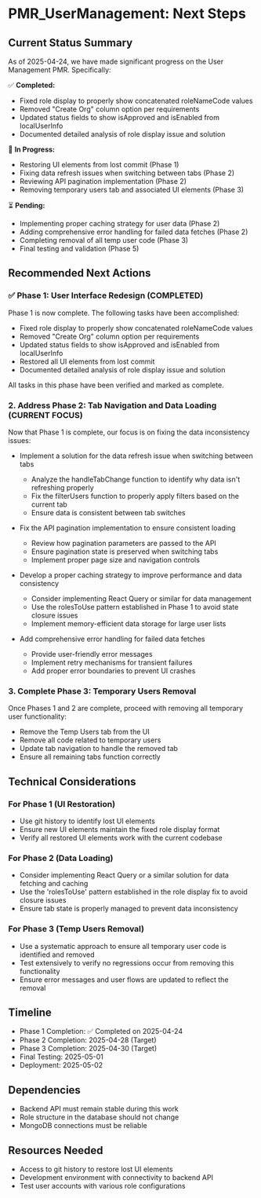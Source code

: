 # PMR_UserManagement: Next Steps

## Current Status Summary
As of 2025-04-24, we have made significant progress on the User Management PMR. Specifically:

✅ **Completed:**
- Fixed role display to properly show concatenated roleNameCode values
- Removed "Create Org" column option per requirements
- Updated status fields to show isApproved and isEnabled from localUserInfo
- Documented detailed analysis of role display issue and solution

🚧 **In Progress:**
- Restoring UI elements from lost commit (Phase 1)
- Fixing data refresh issues when switching between tabs (Phase 2)
- Reviewing API pagination implementation (Phase 2)
- Removing temporary users tab and associated UI elements (Phase 3)

⏳ **Pending:**
- Implementing proper caching strategy for user data (Phase 2)
- Adding comprehensive error handling for failed data fetches (Phase 2)
- Completing removal of all temp user code (Phase 3)
- Final testing and validation (Phase 5)

## Recommended Next Actions

### ✅ Phase 1: User Interface Redesign (COMPLETED)
Phase 1 is now complete. The following tasks have been accomplished:

- Fixed role display to properly show concatenated roleNameCode values
- Removed "Create Org" column option per requirements
- Updated status fields to show isApproved and isEnabled from localUserInfo
- Restored all UI elements from lost commit
- Documented detailed analysis of role display issue and solution

All tasks in this phase have been verified and marked as complete.

### 2. Address Phase 2: Tab Navigation and Data Loading (CURRENT FOCUS)
Now that Phase 1 is complete, our focus is on fixing the data inconsistency issues:

- Implement a solution for the data refresh issue when switching between tabs
  - Analyze the handleTabChange function to identify why data isn't refreshing properly
  - Fix the filterUsers function to properly apply filters based on the current tab
  - Ensure data is consistent between tab switches

- Fix the API pagination implementation to ensure consistent loading
  - Review how pagination parameters are passed to the API
  - Ensure pagination state is preserved when switching tabs
  - Implement proper page size and navigation controls

- Develop a proper caching strategy to improve performance and data consistency
  - Consider implementing React Query or similar for data management
  - Use the rolesToUse pattern established in Phase 1 to avoid state closure issues
  - Implement memory-efficient data storage for large user lists

- Add comprehensive error handling for failed data fetches
  - Provide user-friendly error messages
  - Implement retry mechanisms for transient failures
  - Add proper error boundaries to prevent UI crashes

### 3. Complete Phase 3: Temporary Users Removal
Once Phases 1 and 2 are complete, proceed with removing all temporary user functionality:

- Remove the Temp Users tab from the UI
- Remove all code related to temporary users
- Update tab navigation to handle the removed tab
- Ensure all remaining tabs function correctly

## Technical Considerations

### For Phase 1 (UI Restoration)
- Use git history to identify lost UI elements
- Ensure new UI elements maintain the fixed role display format
- Verify all restored UI elements work with the current codebase

### For Phase 2 (Data Loading)
- Consider implementing React Query or a similar solution for data fetching and caching
- Use the 'rolesToUse' pattern established in the role display fix to avoid closure issues
- Ensure tab state is properly managed to prevent data inconsistency

### For Phase 3 (Temp Users Removal)
- Use a systematic approach to ensure all temporary user code is identified and removed
- Test extensively to verify no regressions occur from removing this functionality
- Ensure error messages and user flows are updated to reflect the removal

## Timeline
- Phase 1 Completion: ✅ Completed on 2025-04-24
- Phase 2 Completion: 2025-04-28 (Target)
- Phase 3 Completion: 2025-04-30 (Target)
- Final Testing: 2025-05-01
- Deployment: 2025-05-02

## Dependencies
- Backend API must remain stable during this work
- Role structure in the database should not change
- MongoDB connections must be reliable

## Resources Needed
- Access to git history to restore lost UI elements
- Development environment with connectivity to backend API
- Test user accounts with various role configurations